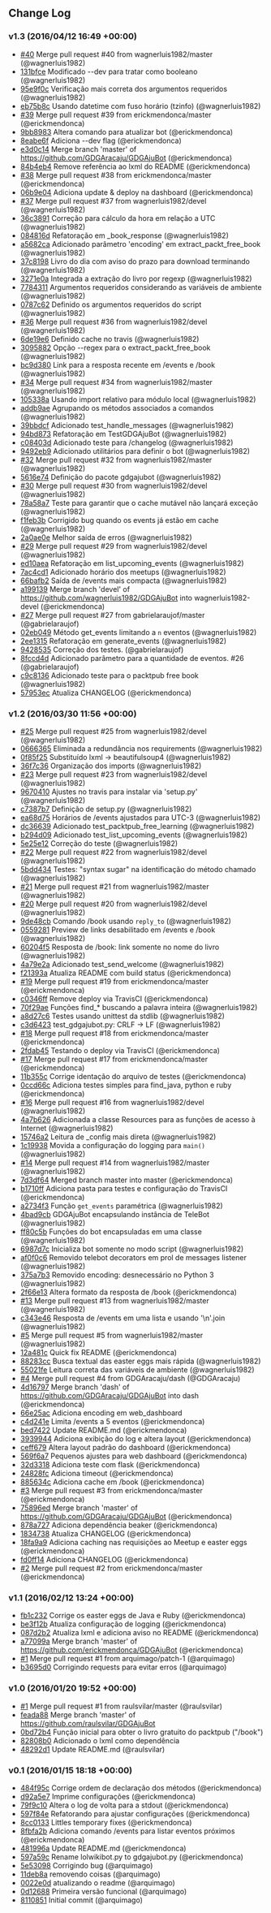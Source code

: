 ## Change Log

### v1.3 (2016/04/12 16:49 +00:00)
- [#40](https://github.com/GDGAracaju/GDGAjuBot/pull/40) Merge pull request #40 from wagnerluis1982/master (@wagnerluis1982)
- [131bfce](https://github.com/GDGAracaju/GDGAjuBot/commit/131bfce9718f633e5927a1fc96e76442dad27030) Modificado --dev para tratar como booleano (@wagnerluis1982)
- [95e9f0c](https://github.com/GDGAracaju/GDGAjuBot/commit/95e9f0c5259df6251dd7a8a60b23a1a88445a982) Verificação mais correta dos argumentos requeridos (@wagnerluis1982)
- [eb75b8c](https://github.com/GDGAracaju/GDGAjuBot/commit/eb75b8c7b98585fa4a0686961e09347c437901f2) Usando datetime com fuso horário (tzinfo) (@wagnerluis1982)
- [#39](https://github.com/GDGAracaju/GDGAjuBot/pull/39) Merge pull request #39 from erickmendonca/master (@erickmendonca)
- [9bb8983](https://github.com/GDGAracaju/GDGAjuBot/commit/9bb8983f886547ea9e024df486e1c5e32c388052) Altera comando para atualizar bot (@erickmendonca)
- [8eabe6f](https://github.com/GDGAracaju/GDGAjuBot/commit/8eabe6f7fd00a1daef9badf01920e4a1221725a8) Adiciona --dev flag (@erickmendonca)
- [e3d0c14](https://github.com/GDGAracaju/GDGAjuBot/commit/e3d0c141e1b4cf7cab7963e39d86a5a36dcc0b6b) Merge branch 'master' of https://github.com/GDGAracaju/GDGAjuBot (@erickmendonca)
- [84b4eb4](https://github.com/GDGAracaju/GDGAjuBot/commit/84b4eb4f9008fa56d7ecb97b9150918e63b516b0) Remove referência ao lxml do README (@erickmendonca)
- [#38](https://github.com/GDGAracaju/GDGAjuBot/pull/38) Merge pull request #38 from erickmendonca/master (@erickmendonca)
- [06b9e04](https://github.com/GDGAracaju/GDGAjuBot/commit/06b9e0456fe7e15004e18e07cd0807d1229e77df) Adiciona update & deploy na dashboard (@erickmendonca)
- [#37](https://github.com/GDGAracaju/GDGAjuBot/pull/37) Merge pull request #37 from wagnerluis1982/devel (@wagnerluis1982)
- [36c3891](https://github.com/GDGAracaju/GDGAjuBot/commit/36c38914c4e981a5821a00d36105fed7f0ef1829) Correção para cálculo da hora em relação a UTC (@wagnerluis1982)
- [084816d](https://github.com/GDGAracaju/GDGAjuBot/commit/084816de660f7842a71e171f55c683e96cb860d3) Refatoração em _book_response (@wagnerluis1982)
- [a5682ca](https://github.com/GDGAracaju/GDGAjuBot/commit/a5682ca49ec69f7b247673ce857d1cfc4c48238d) Adicionado parâmetro 'encoding' em extract_packt_free_book (@wagnerluis1982)
- [37c8198](https://github.com/GDGAracaju/GDGAjuBot/commit/37c8198e8b092f5b3db08eda6f3add6227c706df) Livro do dia com aviso do prazo para download terminando (@wagnerluis1982)
- [3271e0a](https://github.com/GDGAracaju/GDGAjuBot/commit/3271e0a374faa8e67a50e254929bd3b28702eba0) Integrada a extração do livro por regexp (@wagnerluis1982)
- [7784311](https://github.com/GDGAracaju/GDGAjuBot/commit/77843115b317e3072ce24dcdfc98d224dddfe0a8) Argumentos requeridos considerando as variáveis de ambiente (@wagnerluis1982)
- [0787c62](https://github.com/GDGAracaju/GDGAjuBot/commit/0787c62e46e2ce3bd554c2afdbf745eb2b63ee8b) Definido os argumentos requeridos do script (@wagnerluis1982)
- [#36](https://github.com/GDGAracaju/GDGAjuBot/pull/36) Merge pull request #36 from wagnerluis1982/devel (@wagnerluis1982)
- [6de19e6](https://github.com/GDGAracaju/GDGAjuBot/commit/6de19e63b24a496f2c5b0f67eb00968a05a65926) Definido cache no travis (@wagnerluis1982)
- [3095882](https://github.com/GDGAracaju/GDGAjuBot/commit/3095882a80919b7d2a5281e4c830144effb61c02) Opção --regex para o extract_packt_free_book (@wagnerluis1982)
- [bc9d380](https://github.com/GDGAracaju/GDGAjuBot/commit/bc9d3806ac56d86ede3673faf68c8440a44b9d04) Link para a resposta recente em /events e /book (@wagnerluis1982)
- [#34](https://github.com/GDGAracaju/GDGAjuBot/pull/34) Merge pull request #34 from wagnerluis1982/master (@wagnerluis1982)
- [105338a](https://github.com/GDGAracaju/GDGAjuBot/commit/105338a96939bce1c0466251bb268a0121f75614) Usando import relativo para módulo local (@wagnerluis1982)
- [addb9ae](https://github.com/GDGAracaju/GDGAjuBot/commit/addb9aef10080557088c2b041b1911933015da4f) Agrupando os métodos associados a comandos (@wagnerluis1982)
- [39bbdcf](https://github.com/GDGAracaju/GDGAjuBot/commit/39bbdcfaad0e7de5996afc0dae960aad73418abb) Adicionado test_handle_messages (@wagnerluis1982)
- [94bd873](https://github.com/GDGAracaju/GDGAjuBot/commit/94bd873960544327ee9648edde1519f03456f84a) Refatoração em TestGDGAjuBot (@wagnerluis1982)
- [c08403d](https://github.com/GDGAracaju/GDGAjuBot/commit/c08403dafa3c90ecda162f1753f8ec56cd127976) Adicionado teste para /changelog (@wagnerluis1982)
- [9492eb9](https://github.com/GDGAracaju/GDGAjuBot/commit/9492eb961f959cb8fbc7870a8c3e5afabc42740f) Adicionado utilitários para definir o bot (@wagnerluis1982)
- [#32](https://github.com/GDGAracaju/GDGAjuBot/pull/32) Merge pull request #32 from wagnerluis1982/master (@wagnerluis1982)
- [5616e74](https://github.com/GDGAracaju/GDGAjuBot/commit/5616e749e0006b11b00a9292607ac3fd7e5c4bd0) Definição do pacote gdgajubot (@wagnerluis1982)
- [#30](https://github.com/GDGAracaju/GDGAjuBot/pull/30) Merge pull request #30 from wagnerluis1982/devel (@wagnerluis1982)
- [78a58a7](https://github.com/GDGAracaju/GDGAjuBot/commit/78a58a7004addb315d3c50c078f0758acdfffbe8) Teste para garantir que o cache mutável não lançará exceção (@wagnerluis1982)
- [f1feb3b](https://github.com/GDGAracaju/GDGAjuBot/commit/f1feb3be9d84f2653d3ec42ffa8a1913b9cab6d7) Corrigido bug quando os events já estão em cache (@wagnerluis1982)
- [2a0ae0e](https://github.com/GDGAracaju/GDGAjuBot/commit/2a0ae0ea7333235de3c33611ff2807a66faf266d) Melhor saída de erros (@wagnerluis1982)
- [#29](https://github.com/GDGAracaju/GDGAjuBot/pull/29) Merge pull request #29 from wagnerluis1982/devel (@wagnerluis1982)
- [ed10aea](https://github.com/GDGAracaju/GDGAjuBot/commit/ed10aeac23cbbe3cff0e2f7750a4d8d6898e4f5c) Refatoração em list_upcoming_events (@wagnerluis1982)
- [7ac4cd1](https://github.com/GDGAracaju/GDGAjuBot/commit/7ac4cd1d0d575a4a153b077f49d8cdff460eb1cf) Adicionado horário dos meetups (@wagnerluis1982)
- [66bafb2](https://github.com/GDGAracaju/GDGAjuBot/commit/66bafb2d05c1fd3062d9a13a82c814a84ced000e) Saída de /events mais compacta (@wagnerluis1982)
- [a199139](https://github.com/GDGAracaju/GDGAjuBot/commit/a1991392aedcf993143681ef210eb53339d500bc) Merge branch 'devel' of https://github.com/wagnerluis1982/GDGAjuBot into wagnerluis1982-devel (@erickmendonca)
- [#27](https://github.com/GDGAracaju/GDGAjuBot/pull/27) Merge pull request #27 from gabrielaraujof/master (@gabrielaraujof)
- [02eb049](https://github.com/GDGAracaju/GDGAjuBot/commit/02eb0499d2cfca992a3bb1b28d33857768e4f760) Método get_events limitando a `n` eventos (@wagnerluis1982)
- [2ee1315](https://github.com/GDGAracaju/GDGAjuBot/commit/2ee13153b2962be4384294655976b871d225f611) Refatoração em generate_events (@wagnerluis1982)
- [9428535](https://github.com/GDGAracaju/GDGAjuBot/commit/942853591dd370cb20765b5a47ac9bf5782f5e1a) Correção dos testes. (@gabrielaraujof)
- [8fccd4d](https://github.com/GDGAracaju/GDGAjuBot/commit/8fccd4d959b430cd89931b66bc647f90523dac7a) Adicionado parâmetro para a quantidade de eventos. #26 (@gabrielaraujof)
- [c9c8136](https://github.com/GDGAracaju/GDGAjuBot/commit/c9c81363da37f1893ca8703c04c70f12b01803ad) Adicionado teste para o packtpub free book (@wagnerluis1982)
- [57953ec](https://github.com/GDGAracaju/GDGAjuBot/commit/57953ec4f94f6961b0e2ca7e9e8c879640862e95) Atualiza CHANGELOG (@erickmendonca)

### v1.2 (2016/03/30 11:56 +00:00)
- [#25](https://github.com/GDGAracaju/GDGAjuBot/pull/25) Merge pull request #25 from wagnerluis1982/devel (@wagnerluis1982)
- [0666365](https://github.com/GDGAracaju/GDGAjuBot/commit/066636542cf46333d6b5911cca413d081f5620f5) Eliminada a redundância nos requirements (@wagnerluis1982)
- [0f85f25](https://github.com/GDGAracaju/GDGAjuBot/commit/0f85f2525941ff82c01b8f43e7c18c6f6d6df4d6) Substituído lxml -> beautifulsoup4 (@wagnerluis1982)
- [36f7c36](https://github.com/GDGAracaju/GDGAjuBot/commit/36f7c36ee1bd417128a4b7e9a319b49cde0bf386) Organização dos imports (@wagnerluis1982)
- [#23](https://github.com/GDGAracaju/GDGAjuBot/pull/23) Merge pull request #23 from wagnerluis1982/devel (@wagnerluis1982)
- [9670410](https://github.com/GDGAracaju/GDGAjuBot/commit/96704100032acf0f5207e47c5c27a2f61e66985e) Ajustes no travis para instalar via 'setup.py' (@wagnerluis1982)
- [c7387b7](https://github.com/GDGAracaju/GDGAjuBot/commit/c7387b7c3f8eeb7a38a50c6e1d83789f059b2287) Definição de setup.py (@wagnerluis1982)
- [ea68d75](https://github.com/GDGAracaju/GDGAjuBot/commit/ea68d75b15c2ad040bd05ac438247d1b14b47644) Horários de /events ajustados para UTC-3 (@wagnerluis1982)
- [dc36639](https://github.com/GDGAracaju/GDGAjuBot/commit/dc366393d3038a5f4396e944dd8f8aab7d68f5d6) Adicionado test_packtpub_free_learning (@wagnerluis1982)
- [b294d09](https://github.com/GDGAracaju/GDGAjuBot/commit/b294d0990be9b17f9cfde50819f9ddf58fbe5ea6) Adicionado test_list_upcoming_events (@wagnerluis1982)
- [5e25e12](https://github.com/GDGAracaju/GDGAjuBot/commit/5e25e127ec21e08cfb21fb6a43f31be43ab646f9) Correção do teste (@wagnerluis1982)
- [#22](https://github.com/GDGAracaju/GDGAjuBot/pull/22) Merge pull request #22 from wagnerluis1982/devel (@wagnerluis1982)
- [5bdd434](https://github.com/GDGAracaju/GDGAjuBot/commit/5bdd434a53a52b3e3b487fa8b5ee9f8af4258ea9) Testes: "syntax sugar" na identificação do método chamado (@wagnerluis1982)
- [#21](https://github.com/GDGAracaju/GDGAjuBot/pull/21) Merge pull request #21 from wagnerluis1982/master (@wagnerluis1982)
- [#20](https://github.com/GDGAracaju/GDGAjuBot/pull/20) Merge pull request #20 from wagnerluis1982/devel (@wagnerluis1982)
- [9de48cb](https://github.com/GDGAracaju/GDGAjuBot/commit/9de48cb6b64803b3f137b38e0af283ccfe9fb1f0) Comando /book usando `reply_to` (@wagnerluis1982)
- [0559281](https://github.com/GDGAracaju/GDGAjuBot/commit/05592812d447528e740a9f06675941d73b9d2ba2) Preview de links desabilitado em /events e /book (@wagnerluis1982)
- [60204f5](https://github.com/GDGAracaju/GDGAjuBot/commit/60204f544a232048ef057c60c07cb4ae6f6d9cf6) Resposta de /book: link somente no nome do livro (@wagnerluis1982)
- [4a79e2a](https://github.com/GDGAracaju/GDGAjuBot/commit/4a79e2ae2b30d2bc86ff5043aa8f529c086d1344) Adicionado test_send_welcome (@wagnerluis1982)
- [f21393a](https://github.com/GDGAracaju/GDGAjuBot/commit/f21393af97919224c299af039bc07baf29022d25) Atualiza README com build status (@erickmendonca)
- [#19](https://github.com/GDGAracaju/GDGAjuBot/pull/19) Merge pull request #19 from erickmendonca/master (@erickmendonca)
- [c0346ff](https://github.com/GDGAracaju/GDGAjuBot/commit/c0346ffd4b04273bcd7caa2c91b23cf1459d061c) Remove deploy via TravisCI (@erickmendonca)
- [70f29ae](https://github.com/GDGAracaju/GDGAjuBot/commit/70f29ae2571d8aeecd68305d9522bc113c114dcd) Funções find_* buscando a palavra inteira (@wagnerluis1982)
- [a8d27c6](https://github.com/GDGAracaju/GDGAjuBot/commit/a8d27c60ed6ca753049f7fa8f1895b537b8ebe7a) Testes usando unittest da stdlib (@wagnerluis1982)
- [c3d6423](https://github.com/GDGAracaju/GDGAjuBot/commit/c3d642328185f9659b13b5fd66a4766c392805ca) test_gdgajubot.py: CRLF -> LF (@wagnerluis1982)
- [#18](https://github.com/GDGAracaju/GDGAjuBot/pull/18) Merge pull request #18 from erickmendonca/master (@erickmendonca)
- [2fdab45](https://github.com/GDGAracaju/GDGAjuBot/commit/2fdab45275d95926b775d18733ce0f815ac492e7) Testando o deploy via TravisCI (@erickmendonca)
- [#17](https://github.com/GDGAracaju/GDGAjuBot/pull/17) Merge pull request #17 from erickmendonca/master (@erickmendonca)
- [11b355c](https://github.com/GDGAracaju/GDGAjuBot/commit/11b355caca0ca87cb8321a4e1f246f8e2af308b2) Corrige identação do arquivo de testes (@erickmendonca)
- [0ccd66c](https://github.com/GDGAracaju/GDGAjuBot/commit/0ccd66c3fbe5e0ae785b3929414ee30fa44fce8d) Adiciona testes simples para find_java, python e ruby (@erickmendonca)
- [#16](https://github.com/GDGAracaju/GDGAjuBot/pull/16) Merge pull request #16 from wagnerluis1982/devel (@wagnerluis1982)
- [4a7b626](https://github.com/GDGAracaju/GDGAjuBot/commit/4a7b626923633c02db377ea8224e45a3ae09862a) Adicionada a classe Resources para as funções de acesso à Internet (@wagnerluis1982)
- [15746a2](https://github.com/GDGAracaju/GDGAjuBot/commit/15746a25cbe4b54900c6816129a28ca741827e79) Leitura de _config mais direta (@wagnerluis1982)
- [1c19938](https://github.com/GDGAracaju/GDGAjuBot/commit/1c19938a2260fa88c766a02e29a4a5db3074fcc9) Movida a configuração do logging para `main()` (@wagnerluis1982)
- [#14](https://github.com/GDGAracaju/GDGAjuBot/pull/14) Merge pull request #14 from wagnerluis1982/master (@wagnerluis1982)
- [7d3df64](https://github.com/GDGAracaju/GDGAjuBot/commit/7d3df640b4fd4f76d46400801da3e8e27e9ce455) Merged branch master into master (@erickmendonca)
- [b1710ff](https://github.com/GDGAracaju/GDGAjuBot/commit/b1710ffe2e85e9fac0430d6499fab5a9a4c642db) Adiciona pasta para testes e configuração do TravisCI (@erickmendonca)
- [a2734f3](https://github.com/GDGAracaju/GDGAjuBot/commit/a2734f37c0bc825c46a0e0aff61f68bd7540637a) Função `get_events` paramétrica (@wagnerluis1982)
- [4bad9cb](https://github.com/GDGAracaju/GDGAjuBot/commit/4bad9cba945a7f02ece93c9611a4b1916203ca86) GDGAjuBot encapsulando instância de TeleBot (@wagnerluis1982)
- [ff80c5b](https://github.com/GDGAracaju/GDGAjuBot/commit/ff80c5b30646429030eca582f3b23993fa61cacf) Funções do bot encapsuladas em uma classe (@wagnerluis1982)
- [6987d7c](https://github.com/GDGAracaju/GDGAjuBot/commit/6987d7cc2e36b1cc700d27c16b2349f32af7f88c) Inicializa bot somente no modo script (@wagnerluis1982)
- [af0f0c6](https://github.com/GDGAracaju/GDGAjuBot/commit/af0f0c6e09d1d41ec048852b0b37d82fe721864a) Removido telebot decorators em prol de messages listener (@wagnerluis1982)
- [375a7b3](https://github.com/GDGAracaju/GDGAjuBot/commit/375a7b35b23db6baa05ba885cd9c1d4603d34c95) Removido encoding: desnecessário no Python 3 (@wagnerluis1982)
- [2f66e13](https://github.com/GDGAracaju/GDGAjuBot/commit/2f66e1352cfbfb06618ab4f09790ec16a84687e0) Altera formato da resposta de /book (@erickmendonca)
- [#13](https://github.com/GDGAracaju/GDGAjuBot/pull/13) Merge pull request #13 from wagnerluis1982/master (@wagnerluis1982)
- [c343e46](https://github.com/GDGAracaju/GDGAjuBot/commit/c343e46878f87f357d7362f58537f873fcb5b243) Resposta de /events em uma lista e usando '\n'.join (@wagnerluis1982)
- [#5](https://github.com/GDGAracaju/GDGAjuBot/pull/5) Merge pull request #5 from wagnerluis1982/master (@wagnerluis1982)
- [12a481c](https://github.com/GDGAracaju/GDGAjuBot/commit/12a481c6753e4c384744471a5a990a0506c644c0) Quick fix README (@erickmendonca)
- [88283cc](https://github.com/GDGAracaju/GDGAjuBot/commit/88283cc8ab14b43b2aaad6ff4520bc96006c786d) Busca textual das easter eggs mais rápida (@wagnerluis1982)
- [55021fe](https://github.com/GDGAracaju/GDGAjuBot/commit/55021fe69c9c534c4e41b129593e1a47f08bdef6) Leitura correta das variáveis de ambiente (@wagnerluis1982)
- [#4](https://github.com/GDGAracaju/GDGAjuBot/pull/4) Merge pull request #4 from GDGAracaju/dash (@GDGAracaju)
- [4d16797](https://github.com/GDGAracaju/GDGAjuBot/commit/4d167971693f1d858c92b9c186fc92321d219d28) Merge branch 'dash' of https://github.com/GDGAracaju/GDGAjuBot into dash (@erickmendonca)
- [66e25ac](https://github.com/GDGAracaju/GDGAjuBot/commit/66e25ac37f75416c8e3c413d6be7c2ea4d6bd2c2) Adiciona encoding em web_dashboard
- [c4d241e](https://github.com/GDGAracaju/GDGAjuBot/commit/c4d241e0dd0722d3f2e555de8bd72cc951455aac) Limita /events a 5 eventos (@erickmendonca)
- [bed7422](https://github.com/GDGAracaju/GDGAjuBot/commit/bed7422f14b067df701f8751e5520970ba47c12d) Update README.md (@erickmendonca)
- [3939944](https://github.com/GDGAracaju/GDGAjuBot/commit/393994482faa47f35de3d257ef8ccd31592bee65) Adiciona exibição do log e altera layout (@erickmendonca)
- [ceff679](https://github.com/GDGAracaju/GDGAjuBot/commit/ceff679ba7cb07b1988055b3ead239165c33b38f) Altera layout padrão do dashboard (@erickmendonca)
- [569f6a7](https://github.com/GDGAracaju/GDGAjuBot/commit/569f6a7a991a713a4cbd01bce9fc1ea7f7129f29) Pequenos ajustes para web dashboard (@erickmendonca)
- [32d3318](https://github.com/GDGAracaju/GDGAjuBot/commit/32d33189024db10a436d916bc743a21b3ce5748f) Adiciona teste com flask (@erickmendonca)
- [24828fc](https://github.com/GDGAracaju/GDGAjuBot/commit/24828fcabaaf9f903f52382a2a127c0808890427) Adiciona timeout (@erickmendonca)
- [885634c](https://github.com/GDGAracaju/GDGAjuBot/commit/885634cbc13755200311673f77d0d5258a8729c2) Adiciona cache em /book (@erickmendonca)
- [#3](https://github.com/GDGAracaju/GDGAjuBot/pull/3) Merge pull request #3 from erickmendonca/master (@erickmendonca)
- [75896ed](https://github.com/GDGAracaju/GDGAjuBot/commit/75896ed5b45db30056f2c41c76bcf572db3cdabe) Merge branch 'master' of https://github.com/GDGAracaju/GDGAjuBot (@erickmendonca)
- [878a727](https://github.com/GDGAracaju/GDGAjuBot/commit/878a727cca098607005e27924a7b5096cb357881) Adiciona dependência beaker (@erickmendonca)
- [1834738](https://github.com/GDGAracaju/GDGAjuBot/commit/18347384f5991ac4de9e1bb97f7fae98e67e0960) Atualiza CHANGELOG (@erickmendonca)
- [18fa9a9](https://github.com/GDGAracaju/GDGAjuBot/commit/18fa9a9a1aaad4f9b84db8577d874cd36241104b) Adiciona caching nas requisições ao Meetup e easter eggs (@erickmendonca)
- [fd0ff14](https://github.com/GDGAracaju/GDGAjuBot/commit/fd0ff1454be3c683434139236f729ce019bdf2fe) Adiciona CHANGELOG (@erickmendonca)
- [#2](https://github.com/GDGAracaju/GDGAjuBot/pull/2) Merge pull request #2 from erickmendonca/master (@erickmendonca)

### v1.1 (2016/02/12 13:24 +00:00)
- [fb1c232](https://github.com/GDGAracaju/GDGAjuBot/commit/fb1c23288813a4d0a131979d8617b770e137003e) Corrige os easter eggs de Java e Ruby (@erickmendonca)
- [be3f12b](https://github.com/GDGAracaju/GDGAjuBot/commit/be3f12bc816c764b1b74f6de40cba196f61ec436) Atualiza configuração de logging (@erickmendonca)
- [087d2b2](https://github.com/GDGAracaju/GDGAjuBot/commit/087d2b221d0739f365505bc1d4af9fd0cf3695ff) Atualiza lxml e adiciona aviso no README (@erickmendonca)
- [a77099a](https://github.com/GDGAracaju/GDGAjuBot/commit/a77099ae0c4c659ce8ca7ceb6b71bcb9ab6b054b) Merge branch 'master' of https://github.com/erickmendonca/GDGAjuBot (@erickmendonca)
- [#1](https://github.com/GDGAracaju/GDGAjuBot/pull/1) Merge pull request #1 from arquimago/patch-1 (@arquimago)
- [b3695d0](https://github.com/GDGAracaju/GDGAjuBot/commit/b3695d0bdcaea619365d60c644324efa53ebf257) Corrigindo requests para evitar erros (@arquimago)

### v1.0 (2016/01/20 19:52 +00:00)
- [#1](https://github.com/GDGAracaju/GDGAjuBot/pull/1) Merge pull request #1 from raulsvilar/master (@raulsvilar)
- [feada88](https://github.com/GDGAracaju/GDGAjuBot/commit/feada887b03efe1f4c7898eb69dbe342ead3ef04) Merge branch 'master' of https://github.com/raulsvilar/GDGAjuBot
- [0bd72b4](https://github.com/GDGAracaju/GDGAjuBot/commit/0bd72b4473673d73a1840b3f58c56b6deb9cf7cb) Função inicial para obter o livro gratuito do packtpub ("/book")
- [82808b0](https://github.com/GDGAracaju/GDGAjuBot/commit/82808b0e966811f1d0fa54c32e31f3a061fa717d) Adicionado o lxml como dependência
- [48292d1](https://github.com/GDGAracaju/GDGAjuBot/commit/48292d1838a34b070741542413e66de42b0c206f) Update README.md (@raulsvilar)

### v0.1 (2016/01/15 18:18 +00:00)
- [484f95c](https://github.com/GDGAracaju/GDGAjuBot/commit/484f95cf6e93504b8cf6aa6e4de41253c8574aa7) Corrige ordem de declaração dos métodos (@erickmendonca)
- [d92a5e7](https://github.com/GDGAracaju/GDGAjuBot/commit/d92a5e7efbf52a060b79f90cdeec6549a90e1cf7) Imprime configurações (@erickmendonca)
- [79f9c10](https://github.com/GDGAracaju/GDGAjuBot/commit/79f9c105dbe7143ce85bd328dc03d8eefe5f2b85) Altera o log de volta para a stdout (@erickmendonca)
- [597f84e](https://github.com/GDGAracaju/GDGAjuBot/commit/597f84e0bb9330442d1058f61b749cc32aec53ca) Refatorando para ajustar configurações (@erickmendonca)
- [8cc0133](https://github.com/GDGAracaju/GDGAjuBot/commit/8cc0133d42975225b2e91bd5305fcce633fec267) Littles temporary fixes (@erickmendonca)
- [8fbfa2b](https://github.com/GDGAracaju/GDGAjuBot/commit/8fbfa2b77dce7b836441dd463f0682b1bde32261) Adiciona comando /events para listar eventos próximos (@erickmendonca)
- [481996a](https://github.com/GDGAracaju/GDGAjuBot/commit/481996ae7f52c5afaf5dd490d413cbef594ec8c0) Update README.md (@erickmendonca)
- [597a59c](https://github.com/GDGAracaju/GDGAjuBot/commit/597a59cdb85e87cf8f980747cb463d68352b0c91) Rename lolwikibot.py to gdgajubot.py (@erickmendonca)
- [5e53098](https://github.com/GDGAracaju/GDGAjuBot/commit/5e530983118267448cfaa91a6fc11c0bc1615130) Corrigindo bug (@arquimago)
- [11deb8a](https://github.com/GDGAracaju/GDGAjuBot/commit/11deb8a5acc36a55bc363ec38f87b70da01ccbbb) removendo coisas (@arquimago)
- [0022e0d](https://github.com/GDGAracaju/GDGAjuBot/commit/0022e0d326f7a682d01f171cb37cf947796e4b1f) atualizando o readme (@arquimago)
- [0d12688](https://github.com/GDGAracaju/GDGAjuBot/commit/0d126880f0f665ef3824f4d3ce7c6295d05e5402) Primeira versão funcional (@arquimago)
- [8110851](https://github.com/GDGAracaju/GDGAjuBot/commit/8110851c4703ff38cd6680dba7cc3937f9e9551d) Initial commit (@arquimago)